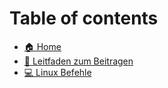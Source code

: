 # Table of contents

* [🏠 Home](README.md)
* [🤝 Leitfaden zum Beitragen](leitfaden-zum-beitragen.md)
* [💻 Linux Befehle](/linux-befehle/linux-befehle.md)